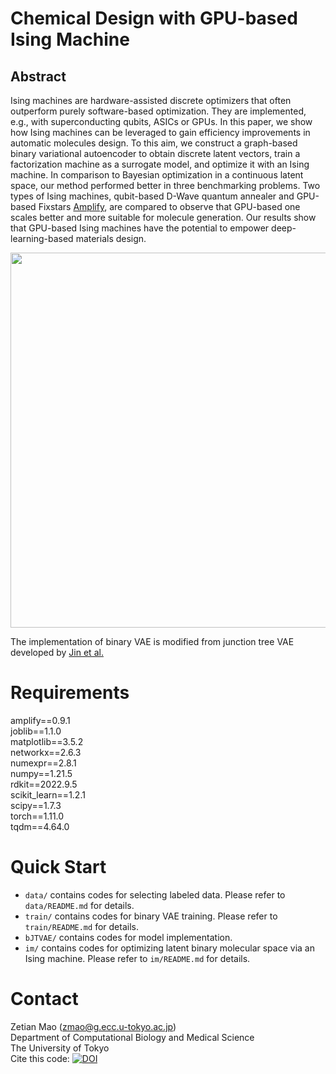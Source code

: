 # Chemical Design with GPU-based Ising Machine
## Abstract

Ising machines
are hardware-assisted discrete optimizers
that often outperform purely software-based optimization.
They are implemented, e.g., with superconducting qubits, ASICs or GPUs.
In this paper, we show how Ising machines can be leveraged to gain
efficiency improvements in automatic molecules design. 
To this aim, we construct a graph-based binary variational autoencoder
to obtain discrete latent vectors,
train a factorization machine as a surrogate model,
and optimize it with an Ising machine.
In comparison to Bayesian optimization in a continuous latent space,
our method performed better in three benchmarking problems.
Two types of Ising machines, qubit-based D-Wave quantum annealer
and GPU-based Fixstars [Amplify](https://amplify.fixstars.com/en/), are compared to observe that
GPU-based one scales better and more suitable for molecule generation.
Our results show that GPU-based Ising machines have the potential
to empower deep-learning-based materials design.

<img src="https://github.com/tsudalab/bVAE-IM/blob/main/overview.png" width="600">

The implementation of binary VAE is modified from junction tree VAE developed by [Jin et al.](https://github.com/wengong-jin/icml18-jtnn)  

# Requirements
amplify==0.9.1  
joblib==1.1.0  
matplotlib==3.5.2  
networkx==2.6.3  
numexpr==2.8.1  
numpy==1.21.5  
rdkit==2022.9.5  
scikit_learn==1.2.1  
scipy==1.7.3  
torch==1.11.0  
tqdm==4.64.0

# Quick Start

* `data/` contains codes for selecting labeled data. Please refer to `data/README.md` for details.
* `train/` contains codes for binary VAE training. Please refer to `train/README.md` for details.
* `bJTVAE/` contains codes for model implementation.
* `im/` contains codes for optimizing latent binary molecular space via an Ising machine. Please refer to `im/README.md` for details.

# Contact
Zetian Mao (zmao@g.ecc.u-tokyo.ac.jp)\
Department of Computational Biology and Medical Science\
The University of Tokyo\
Cite this code: [![DOI](https://zenodo.org/badge/608057945.svg)](https://zenodo.org/badge/latestdoi/608057945)
